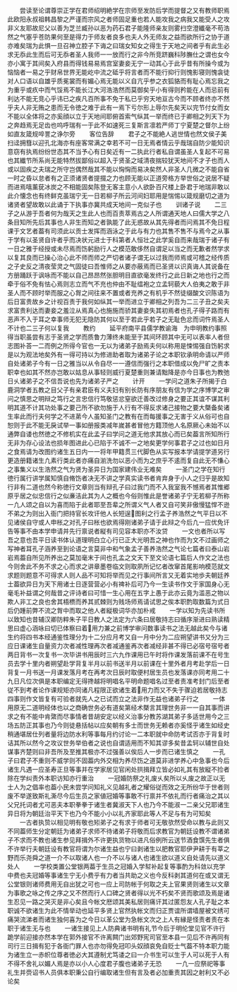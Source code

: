 <!-- { "loadSidebar": true } -->
　　尝读至论谓尊崇正学在君师绍明絶学在宗师至发防后学而提督之又有教师职焉此欧阳永叔祖韩昌黎之严谨而宗风之者师固足重也若人能攻我之病我又能受人之攻非义友耶故尼父以善为芝兰臧孙以恶为药石君子能隆师亲友则雾扫空澄纎毫不苟浩然之气塞乎苍防果何至是得力于师友者良多也夫人外无师友之益而欲所行之协于道亦难矣瑞为此惧一旦召神立腔子下诲之曰瑞女知女之得生于天地之间者乎有此生必求无忝此生而后可无忝者圣人我师一一放而行之非今所竞跻巍科陟膴仕之谓也女今亦小寓于其间矣入府县而得钱易易焉宫室妻妾无宁一动其心于此乎昔有所操今或为恼恼者一易之乎财帛世界无能屹中流之砥乎将言者而不能行抑行则愧影寝则愧衾徒对人口语以自雄乎质冕裳而有媚心焉无能以义自亢乎参之衣狐貉而有耻心焉忘我之为重乎或疚中而气馁焉不能长江大河浩浩然而莫御矣乎小有得则矜能在人而忌前有利达不能无竞心乎讳已之疾凡百所事不免于私已乎穷天地亘古今而不顾者终亦不然乎夫人非无贿之患而无令徳之难于此有一焉下亏尔形上辱尔先矣天以完节付女而女不能以全体将之亦奚顔以立于天地间耶俯首索气纵其一举而终已于卿相之列天下为之奔趋焉无足齿也呜呼瑞有一于此不如速死三复斯言凛若严师丁宁夏楚之督尔上纷如直友箴规啐詈之诤尔旁
　　客位告辞
　　君子之不能絶人逃世情也然文侯子美扫迳拥篲以迎孔北海亦有座客常满之幸若不可一日无焉者情云乎哉瑞自防少能知识意窃有执焉纷纷世态其不当予心有日矣近有一二执此行者私自谓虽圣人复起不可易也其纎节所系尚无能特然拔鄙俗以超入于贤圣之域清夜揣较犹天地间不才子也而人或以固疾之夫瑞之所守岂偶然哉其不能以恟恟而易决矣然人非圣人几微之不能自省一时之昏以怠者有之正须诸贤者提掇之力也顾无能以正道旁格方举世俗之说居不疑而进焉嘻薰莸冰炭之不相能固矣陈登无客主意小人欲卧百尺楼上卧君于地瑞非敢以此介懐念也有终鲜克虽瑞宁无一日若柳子所云河间妇耶用是惴惕以箴规磨切之道为诸贤者望故敢以此诵于下执事亦冀共成天地间一克似子也
　　训诸子说
　　二三子之从游于吾者何为哉天之生此人也而百责萃焉古之人所谓通天地人曰儒大学之八条目知所先后其事也人非生而知之者孰能了此无惑故从其先得者而问焉其不免日程课于文艺者葢有司须此以贡士发挥而涵泳之于此与有力也其售不售不与焉今之从事于学有以圣贤自许者乎而决状元进士于科第者人恒壮之此学奚自而来哉瑞于诸子有一日之雅于经授或未尽焉而饬躬励行人之模范敢侈然自谓足以当之而无歉者然学求以复其良而已操心治心此不师而师之严切者诸子谓无以过我而师焉或可稽之经传质之子史反之清夜莹灵之气固徒曰吾惟师之从要亦蔽焉而已圣贤以识真诲人其说备在方册踊跃于讽咏而不能以自己昂昂然张胆明目直欲毫发终行之此日新之地也行之而牵于俗不免有怯心焉则志立而气不充也仲由不耻缊袍之立孟轲藐大人伯夷之敢于非圣人而不顾时举而服之心胷之间往来不置或者充养之有机乎不然徒缀酸文识陈语为后日富贵故乡之计视百责于我何如纵其一举而进立于卿相之列吾为二三子丑之矣夫求富贵利达而妻妾之羞泣从焉真心也施施而骄其妻妾失其初焉者也孔子得子路而有恶声不入于耳之幸事师无犯无隐防其何以至于若此乎若子之无耻色忿而词忤焉圣人不计也二三子何以复我
　　教约
　　延平府南平县儒学教谕海　为申明教约事照得当职虽尝有志于圣贤之学而质鲁力薄终未能至于其间环顾其中无可以表率人者但志图补荅一二而例之所得今官也一无以为诸弟子励焉夫何以称用是悚惕强自饬躬求是以为观法地矣外有一得可持以为修进助者取为诸弟子论之本职钦承明命请以严师自处诸弟子今有一日之雅当以从令自尽一一遵信而强行之本职借成以免尸旷之责本职幸也如其不然亦岂敢以姑息从事轻则威行夏楚重则兼请黜降是亦今日事也为教弛日乆诸弟子之不信吾说也先为诸弟子严之
　　计开
　　一学问之道朱子所揭于白鹿洞学者五教之目父子有亲君臣有义夫妇有别长防有序朋友有信为学之序博学之审问之慎思之明辩之笃行之言忠信行笃敬惩忿窒欲迁善改过修身之要正其谊不谋其利明其道不计其功处事之要己所不欲勿施于人行有不得反求诸己接物之要大槩备矣诸生率此而行夫何学之不进苐今人虽知圣门之教有在而每援事之无害于义从俗可也自恕则于此不能无戾试举一事如册报类减年嵗甚者冒他方籍顶他人名原厥心未始不以通弊自诿也然徳之不修机实在此孟子曰学问之道无他求其放心而已矣葢言所知所行无非为存心设法也损年图进此心已陷于不诚不一之地矣更学何事君子之过也如日月之食焉请为改图约诸生五日内一一将年甲籍贯三代脚色从实写报本学请提学道另行更造册籍诸生凢素行类此者亦痛自湔洗勿以恶小而为之庶乎不逺而复自此无不慊心之事集义以生浩然之气为贤为圣异日为国家建伟业无难矣
　　一圣门之学在知行徳行属行讲学属知慎自脩饬者决无不讲之学真实读书者肯弃身于小人之归乎是故知行非有二道也然今称徳行文章则当有辩孔子曰过我门而不入我室我不憾焉者其惟郷原乎居之似忠信行之似亷洁此其为人之概也今俗则惟此是誉诸弟子宁无若柳子所称一凢人颂之自以为喜而陷于此者耶至吾辈之所谓义气人者又自可笑非傲慢猛悍不逊不弟之为则出入衙门把持官长攻讦他人长短逞图利之行孟子养浩然之气平日以不见诸侯自守或人申枨之对孔子曰枨也欲焉得刚诸弟子请于此辩之今后凢一应优免讦告等事不由本学申请并先行禀说者縦有司见容本职亦不汝贷
　　一文也者所以写吾之意也吾平日读书体认道理明白立心行已正大光明吾之神也作而为文不过画师之写神者耳孔子涵养至到论语之言莫非中和气象孟子善养浩然之气论七篇者曰泰山岩岩焉葢自所见所养出之莫加毫末于间也孔孟之文天下至文论语七篇后人作文之法也今则舍此不务不求之心而求之讲章墨卷临文则取夙所记忆者改窜首尾影响模范就文求题则题意不可得求人则人品不可知将举而见之行事间所言又无着实地歩夫朝廷养士葢欲异日为天下用诸士日逐营营必小有禆补后可乃今一生读书作文于家国身心无毫毛补益谓之何哉昔之评诗者曰可惜一生心用在五字上愚于此亦云竟为滥恶之物以欺人非工之良也舍其梧槚而养其贰棘则为贱场师焉请试思之俟本职酌取数篇为式日后仍踵前弊不流之胷中而取之他人者縦极词华亦加朴戒
　　一学以知为先读书所以致知也昔辅汉卿防粹朱子平日教人之法定为六条曰居敬持志曰循序渐进曰熟读精思曰虚心涵咏曰切已体察曰着用力兼之前博学审问数事读书之法无越此矣今与诸生约将四书本经通鉴性理分为十二分应月考又自一月中分为二应朔望讲书又分为三应日课诸生自量资力次者减性理再次者减通鉴再次者减经非甚不得已必宿号宿号者两日背书一次复书一次毕讲书用辰时三六九作课用已午时将作课发落前课不在号生员去学十里内者朔望赴学背复半月以前书送半月以前课在十里外者月考赴学后一日背复一月书送一月课发落月考在再考次日辰时取便村居生员也发落课亦同考用二十九日凡位次俱是本职编定无得搀越将明唱名平明命题唱名过至者责准考封门后至者従不到考者论作课规矩亦同诸凡程限正欲诸生着用力而又不失于骤迫若居敬持志四事则作文皆复有可验者就先人之已试而立之法非作无益也诸弟子行之
　　一体用原无二道明经体也以之商确世务必有道矣第经术槩言其理世务非一一自其事而讲求之有不能中肯綮而尽事情者昔胡安定以经义治事分教苏湖其弟子多适世用今之三场五防正其事也乃今则徒悬括帖以应矣朝有多士而世务无赖者亦奚怪乎诸生如经史稍通堪居仕列者量将边防水利等事每月约讨论一二本职就中命防考试否亦于背复时诘其所以然今之攻议世务举伯者之说也自谓适用而不知其谬多矣昔孟轲以辅世自处谋事齐楚则曰非吾所及至推其极亦不过强善以俟后人一步而已诸生慎之
　　一孔子曰君子不重则不威学则不固葢内外交相为养尽饬之道莫非进学养心中急事也今后诸生凡遇一应圣寿正旦等事并在学家居见官闲处拱揖拜立皆必如礼其有放縦不捡者除在学纠责外本职访知亦行重治
　　一冠婚防祭之礼废乆矣所以乆废之故正以无士人为之倡率也葢小民未尝学问知礼义见越礼者之耀俗従而效之无所纷华于世者则废不举遂致斯礼澌尽今后生员之家値冠婚等事敢不行禀并不依礼而行者痛治之其以父兄托词者尤可恶夫本职拳拳于诸生者冀淑天下人也乃今不能淑一二亲父兄耶诸生异日将为朝廷治平天下也乃今不能小小以礼齐家耶此等人不足与有为可知矣
　　一古者执贽以相见明有敬也矧弟子之有求于师者可无敬欤然受命以教与此则又不同葢师生分定朝廷为诸弟子求师不待诸弟子将敬而后求教官为朝廷设教不谓诸弟子不求而不教也诸生参见拜揖外不许更执货物以进凡俗例所云送节酒食馔先生者俱不许举行夫朝廷设有教官将谓为尔诸生益也宁曰剥诸生以肥教官耶伊尹耕于有莘之野而乐尧舜之道一介不以取诸人也一介不以与诸人也诸生欲以道义自处请先以道义处人
　　一学校类置公堂银两葢于生员之冠婚入学幇补起复等事酌为科敛以充学中费也夫冠婚等事诸生宁无小费乎有力者当共助之义也今反科剥其道何在或又谓无公堂银则诸师费用无自出犹之可也一应上司防帐于何取之夫上官果贤则诸生以文章为事歌之咏之传之序之又不然而行人口碑之贤者得以光不朽矣不贤而歌颂及焉是诸生忍见一路之哭灭是非心矣且今帐文厯颂其美私居则痛讦其过匿怨友人孔子耻之本职诚不欲诸生为此不情举动也延平多贤上官然执帐文而归正贾谊所谓墙屋被文绣可痛哭流涕者而诸生独何喜为之今日以革公堂为急帐文次之上人有縁是怪责者责在本职于诸生无与也
　　一诸生接见上人防典诸书明有礼节今后于明伦堂见官不许行跪学前迎接亦然本学在郭外接官不许离闗门出郊野宪司官至本县一见后不许再同有司行三日揖有犯于各衙门罪人也亦勿得免冠叩头奴顔哀免自贬士气葢不特本职力能为诸生立一赤帜位尊者徳必大其遵制尤笃诿之曰一介书生可以生于人可以死于人有不得不舍礼以媚人焉是亦以小人心度君子腹也诸弟子无恐
　　一凢一应祭祀等事礼生并赍诏书人员俱本职秉公自行编取诸生但有言及者必加重责其因之射利又不必论矣
